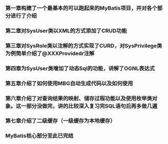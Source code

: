 ### 第一章构建了一个最基本的可以跑起来的MyBatis项目，并对各个部分进行了介绍
### 第二章对SysUser类以XML的方式添加了CRUD功能
### 第三章对SysRole类以注解的方式实现了CURD，对SysPrivilege类为例简单介绍了@XXXProvidedr注解
### 第四章为SysUser类增加了动态Sql的功能，讲解了OGNL表达式
### 第五章介绍了如何使用MBG自动生成代码以及如何使用
### 第六章介绍了对查询结果的映射、储存过程功能以及使用枚举类对象。这一部分没做完，讲的比较深入复习完SQL语句后再多做几遍
### 第七章介绍了二级缓存（一级缓存为本地缓存）
### MyBatis核心部分至此已完结

